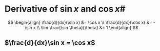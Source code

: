 # Derivative of $\sin x$ and $\cos x$#

$$
\begin{align}
\frac{d}{dx}(\sin x) &= \cos x \\
\frac{d}{dx}(\cos x) &= -\sin x \\
\lim \frac{\sin \theta}{\theta} &= 1
\end{align}
$$



## $\frac{d}{dx}\sin x = \cos x$  ##

